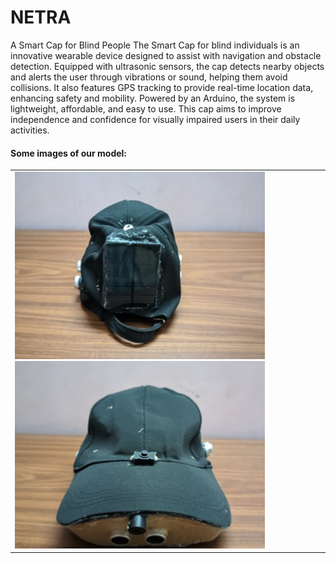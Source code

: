 # NETRA
A Smart Cap for Blind People 
The Smart Cap for blind individuals is an innovative wearable device designed to assist with navigation and obstacle detection. Equipped with ultrasonic sensors, the cap detects nearby objects and alerts the user through vibrations or sound, helping them avoid collisions. It also features GPS tracking to provide real-time location data, enhancing safety and mobility. Powered by an Arduino, the system is lightweight, affordable, and easy to use. This cap aims to improve independence and confidence for visually impaired users in their daily activities.
<h4>Some images of our model:</h4>
<table>
  <tr>
    <td>
        <img src="pic1.jpg" alt="" width="400" height="300">
        <img src="pic2.jpg" alt="" width="400" height="300">
    </td>
  </tr>
</table>

